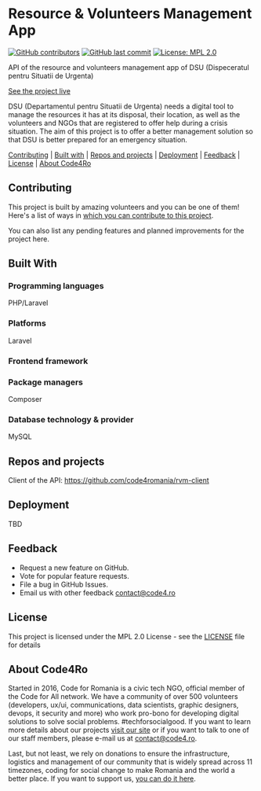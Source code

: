 # Resource & Volunteers Management App

[![GitHub contributors](https://img.shields.io/github/contributors/code4romania/templates-for-standard-project-md-files.svg?style=for-the-badge)](https://github.com/code4romania/templates-for-standard-project-md-files/graphs/contributors) [![GitHub last commit](https://img.shields.io/github/last-commit/code4romania/templates-for-standard-project-md-files.svg?style=for-the-badge)](https://github.com/code4romania/templates-for-standard-project-md-files/commits/master) [![License: MPL 2.0](https://img.shields.io/badge/license-MPL%202.0-brightgreen.svg?style=for-the-badge)](https://opensource.org/licenses/MPL-2.0)

API of the resource and volunteers management app of DSU (Dispeceratul pentru Situatii de Urgenta)

[See the project live](https://www.figma.com/proto/K7Qqywpx1QFVzG1ml2Fa3qsv/Resource-%26-Volunteer-Management-App?scaling=min-zoom)

DSU (Departamentul pentru Situatii de Urgenta) needs a digital tool to manage the resources it has at its disposal, their location, as well as the volunteers and NGOs that are registered to offer help during a crisis situation. The aim of this project is to offer a better management solution so that DSU is better prepared for an emergency situation.

[Contributing](#contributing) | [Built with](#built-with) | [Repos and projects](#repos-and-projects) | [Deployment](#deployment) | [Feedback](#feedback) | [License](#license) | [About Code4Ro](#about-code4ro)

## Contributing

This project is built by amazing volunteers and you can be one of them! Here's a list of ways in [which you can contribute to this project](.github/CONTRIBUTING.MD).

You can also list any pending features and planned improvements for the project here.

## Built With

### Programming languages

PHP/Laravel

### Platforms

Laravel

### Frontend framework

### Package managers

Composer

### Database technology & provider

MySQL

## Repos and projects

Client of the API: https://github.com/code4romania/rvm-client

## Deployment

TBD

## Feedback

* Request a new feature on GitHub.
* Vote for popular feature requests.
* File a bug in GitHub Issues.
* Email us with other feedback contact@code4.ro

## License 

This project is licensed under the MPL 2.0 License - see the [LICENSE](LICENSE) file for details

## About Code4Ro

Started in 2016, Code for Romania is a civic tech NGO, official member of the Code for All network. We have a community of over 500 volunteers (developers, ux/ui, communications, data scientists, graphic designers, devops, it security and more) who work pro-bono for developing digital solutions to solve social problems. #techforsocialgood. If you want to learn more details about our projects [visit our site](https://www.code4.ro/en/) or if you want to talk to one of our staff members, please e-mail us at contact@code4.ro.

Last, but not least, we rely on donations to ensure the infrastructure, logistics and management of our community that is widely spread across 11 timezones, coding for social change to make Romania and the world a better place. If you want to support us, [you can do it here](https://code4.ro/en/donate/).
